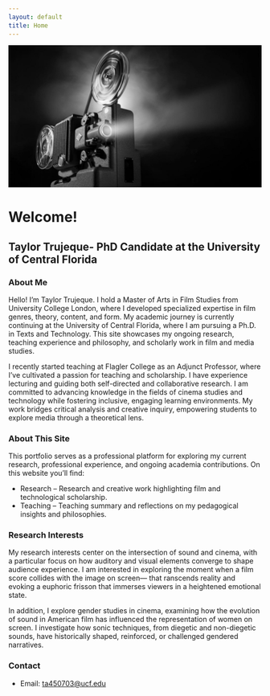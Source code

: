 ```yaml
---
layout: default
title: Home
---
```



![Featured Image](/assets/featured-image.jpg)

# Welcome!
## Taylor Trujeque- PhD Candidate at the University of Central Florida 

### About Me
Hello! I’m Taylor Trujeque. I hold a Master of Arts in Film Studies from University College London, where I developed specialized expertise in film genres, theory, content, and form. My academic journey is currently continuing at the University of Central Florida, where I am pursuing a Ph.D. in Texts and Technology. This site showcases my ongoing research, teaching experience and philosophy, and scholarly work in film and media studies.

I recently started teaching at Flagler College as an Adjunct Professor, where I’ve cultivated a passion for teaching and scholarship. I have experience lecturing and guiding both self-directed and collaborative research. I am committed to advancing knowledge in the fields of cinema studies and technology while fostering inclusive, engaging learning environments. My work bridges critical analysis and creative inquiry, empowering students to explore media through a theoretical lens.

### About This Site
This portfolio serves as a professional platform for exploring my current research, professional experience, and ongoing academia contributions. On this website you’ll find: 

- Research – Research and creative work highlighting film and technological scholarship. 
- Teaching – Teaching summary and reflections on my pedagogical insights and philosophies. 


### Research Interests
My research interests center on the intersection of sound and cinema, with a particular focus on how auditory and visual elements converge to shape audience experience. I am interested in exploring the moment when a film score collides with the image on screen— that ranscends reality and evoking a euphoric frisson that immerses viewers in a heightened emotional state.

In addition, I explore gender studies in cinema, examining how the evolution of sound in American film has influenced the representation of women on screen. I investigate how sonic techniques, from diegetic and non-diegetic sounds, have historically shaped, reinforced, or challenged gendered narratives.


### Contact

- Email: ta450703@ucf.edu



